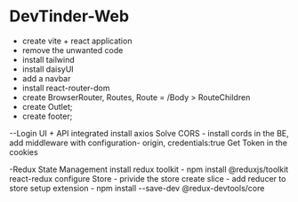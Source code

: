 # DevTinder-Web

- create vite + react application
- remove the unwanted code
- install tailwind 
- install daisyUI
- add a navbar
- install react-router-dom
- create BrowserRouter, Routes, Route = /Body > RouteChildren
- create Outlet;
- create footer;

--Login
    UI + API integrated
    install axios
    Solve CORS - install cords in the BE, add middleware with configuration- origin, credentials:true
    Get Token in the cookies

-Redux State Management
    install redux toolkit - npm install @reduxjs/toolkit react-redux
    configure Store - privide the store
    create slice - add reducer to store
    setup extension - npm install --save-dev @redux-devtools/core
    
    





